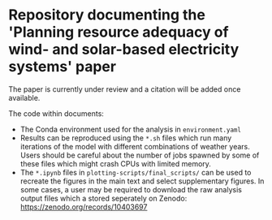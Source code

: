 # Repository documenting the 'Planning resource adequacy of wind- and solar-based electricity systems' paper

The paper is currently under review and a citation will be added once available.

The code within documents:
 * The Conda environment used for the analysis in `environment.yaml`
 * Results can be reproduced using the `*.sh` files which run many iterations of the model with different combinations of weather years. Users should be careful about the number of jobs spawned by some of these files which might crash CPUs with limited memory.
 * The `*.ipynb` files in `plotting-scripts/final_scripts/` can be used to recreate the figures in the main text and select supplementary figures. In some cases, a user may be required to download the raw analysis output files which a stored seperately on Zenodo: https://zenodo.org/records/10403697

